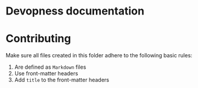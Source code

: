 # Devopness documentation

# Contributing
Make sure all files created in this folder adhere to the following basic rules:
1. Are defined as `Markdown` files
2. Use front-matter headers
3. Add `title` to the front-matter headers
